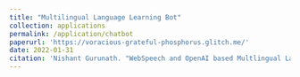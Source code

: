 ```yaml
---
title: "Multilingual Language Learning Bot"
collection: applications
permalink: /application/chatbot
paperurl: 'https://voracious-grateful-phosphorus.glitch.me/'
date: 2022-01-31
citation: 'Nishant Gurunath. "WebSpeech and OpenAI based Multlingual Language Learning Bot".'
---
```

